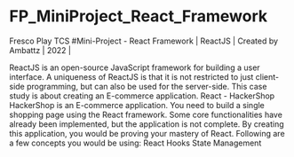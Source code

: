# FP_MiniProject_React_Framework
Fresco Play TCS #Mini-Project - React Framework | ReactJS | Created by Ambattz | 2022 |

ReactJS is an open-source JavaScript framework for building a user interface. A uniqueness of ReactJS is that it is not restricted to just client-side programming, but can also be used for the server-side. This case study is about creating an E-commerce application.
React - HackerShop
HackerShop is an E-commerce application.
You need to build a single shopping page using the React framework.
Some core functionalities have already been implemented, but the application is not complete.
By creating this application, you would be proving your mastery of React.
Following are a few concepts you would be using:
React
Hooks
State Management
